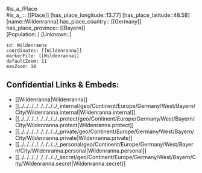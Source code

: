﻿---
location: [48.58,13.77] 
mapzoom: [7,12] 
mapmarker: city 
type: City
tags:
- geo/City


SpocWebEntityId: 35608
isDeleted: false
confidential: public

---
#is_a_/Place  
#is_a_ :: [[Place]] 
[has_place_longitude::13.77] 
[has_place_latitude::48.58] 
[name::Wildenranna] 
has_place_country:: [[Germany]]  
has_place_province:: [[Bayern]]  
[Population::] 
[Unknown::] 


```leaflet
id: Wildenranna
coordinates: [[Wildenranna]] 
markerFile: [[Wildenranna]] 
defaultZoom: 11 
maxZoom: 18
```


## Confidential Links & Embeds: 
- [[Wildenranna|Wildenranna]]  
- [[../../../../../../../../_internal/geo/Continent/Europe/Germany/West/Bayern/City/Wildenranna.internal|Wildenranna.internal]] 
- [[../../../../../../../../_protect/geo/Continent/Europe/Germany/West/Bayern/City/Wildenranna.protect|Wildenranna.protect]] 
- [[../../../../../../../../_private/geo/Continent/Europe/Germany/West/Bayern/City/Wildenranna.private|Wildenranna.private]] 
- [[../../../../../../../../_personal/geo/Continent/Europe/Germany/West/Bayern/City/Wildenranna.personal|Wildenranna.personal]] 
- [[../../../../../../../../_secret/geo/Continent/Europe/Germany/West/Bayern/City/Wildenranna.secret|Wildenranna.secret]] 
